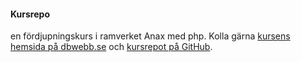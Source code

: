 #### Kursrepo

en fördjupningskurs i ramverket Anax med php.
Kolla gärna [kursens hemsida på dbwebb.se](https://dbwebb.se/kurser/ramverk1-v2) och  [kursrepot på GitHub](https://github.com/dbwebb-se/ramverk1).
